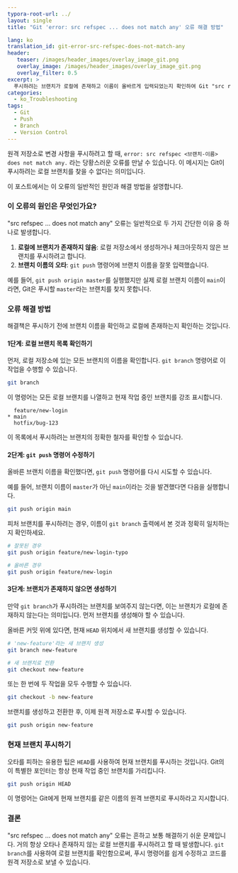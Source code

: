 ```yaml
---
typora-root-url: ../
layout: single
title: "Git 'error: src refspec ... does not match any' 오류 해결 방법"

lang: ko
translation_id: git-error-src-refspec-does-not-match-any
header:
   teaser: /images/header_images/overlay_image_git.png
   overlay_image: /images/header_images/overlay_image_git.png
   overlay_filter: 0.5
excerpt: >
  푸시하려는 브랜치가 로컬에 존재하고 이름이 올바르게 입력되었는지 확인하여 Git "src refspec ... does not match any" 오류를 해결하는 방법을 알아봅니다.
categories:
  - ko_Troubleshooting
tags:
  - Git
  - Push
  - Branch
  - Version Control
---
```


원격 저장소로 변경 사항을 푸시하려고 할 때, `error: src refspec <브랜치-이름> does not match any.` 라는 당황스러운 오류를 만날 수 있습니다. 이 메시지는 Git이 푸시하려는 로컬 브랜치를 찾을 수 없다는 의미입니다.

이 포스트에서는 이 오류의 일반적인 원인과 해결 방법을 설명합니다.

### 이 오류의 원인은 무엇인가요?

"src refspec ... does not match any" 오류는 일반적으로 두 가지 간단한 이유 중 하나로 발생합니다.

1.  **로컬에 브랜치가 존재하지 않음**: 로컬 저장소에서 생성하거나 체크아웃하지 않은 브랜치를 푸시하려고 합니다.
2.  **브랜치 이름의 오타**: `git push` 명령어에 브랜치 이름을 잘못 입력했습니다.

예를 들어, `git push origin master`를 실행했지만 실제 로컬 브랜치 이름이 `main`이라면, Git은 푸시할 `master`라는 브랜치를 찾지 못합니다.

### 오류 해결 방법

해결책은 푸시하기 전에 브랜치 이름을 확인하고 로컬에 존재하는지 확인하는 것입니다.

#### 1단계: 로컬 브랜치 목록 확인하기

먼저, 로컬 저장소에 있는 모든 브랜치의 이름을 확인합니다. `git branch` 명령어로 이 작업을 수행할 수 있습니다.

```bash
git branch
```

이 명령어는 모든 로컬 브랜치를 나열하고 현재 작업 중인 브랜치를 강조 표시합니다.

```
  feature/new-login
* main
  hotfix/bug-123
```

이 목록에서 푸시하려는 브랜치의 정확한 철자를 확인할 수 있습니다.

#### 2단계: `git push` 명령어 수정하기

올바른 브랜치 이름을 확인했다면, `git push` 명령어를 다시 시도할 수 있습니다.

예를 들어, 브랜치 이름이 `master`가 아닌 `main`이라는 것을 발견했다면 다음을 실행합니다.

```bash
git push origin main
```

피처 브랜치를 푸시하려는 경우, 이름이 `git branch` 출력에서 본 것과 정확히 일치하는지 확인하세요.

```bash
# 잘못된 경우
git push origin feature/new-login-typo

# 올바른 경우
git push origin feature/new-login
```

#### 3단계: 브랜치가 존재하지 않으면 생성하기

만약 `git branch`가 푸시하려는 브랜치를 보여주지 않는다면, 이는 브랜치가 로컬에 존재하지 않는다는 의미입니다. 먼저 브랜치를 생성해야 할 수 있습니다.

올바른 커밋 위에 있다면, 현재 `HEAD` 위치에서 새 브랜치를 생성할 수 있습니다.

```bash
# 'new-feature'라는 새 브랜치 생성
git branch new-feature

# 새 브랜치로 전환
git checkout new-feature
```

또는 한 번에 두 작업을 모두 수행할 수 있습니다.

```bash
git checkout -b new-feature
```

브랜치를 생성하고 전환한 후, 이제 원격 저장소로 푸시할 수 있습니다.

```bash
git push origin new-feature
```

### 현재 브랜치 푸시하기

오타를 피하는 유용한 팁은 `HEAD`를 사용하여 현재 브랜치를 푸시하는 것입니다. Git의 이 특별한 포인터는 항상 현재 작업 중인 브랜치를 가리킵니다.

```bash
git push origin HEAD
```

이 명령어는 Git에게 현재 브랜치를 같은 이름의 원격 브랜치로 푸시하라고 지시합니다.

### 결론

"src refspec ... does not match any" 오류는 흔하고 보통 해결하기 쉬운 문제입니다. 거의 항상 오타나 존재하지 않는 로컬 브랜치를 푸시하려고 할 때 발생합니다. `git branch`를 사용하여 로컬 브랜치를 확인함으로써, 푸시 명령어를 쉽게 수정하고 코드를 원격 저장소로 보낼 수 있습니다.
